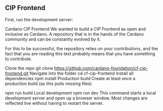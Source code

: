 ## CIP Frontend

First, run the development server:

Cardano CIP Frontend
We wanted to build a CIP Frontend as open and inclusive as Cardano. A repository that is in the hands of the Cardano community and can be constantly evolved by it.

For this to be successful, the repository relies on your contributions, and the fact that you are reading this text probably means that you have something to contribute.


Clone the repo
git clone https://github.com/cardano-foundation/cf-cip-frontend.git
Navigate into the folder
cd cf-cip-frontend
Install all dependencies
npm install
Production build
Create at least once a production build (as this pulls missing files)

npm run build
Local development
npm run dev
This command starts a local development server and open up a browser window. Most changes are reflected live without having to restart the server.
